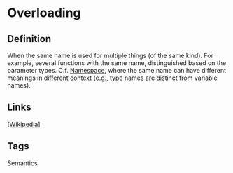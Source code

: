 # Overloading

## Definition
When the same name is used for multiple things (of the same kind). For example, several functions with the same name, distinguished based on the parameter types. C.f. [Namespace](Namespace), where the same name can have different meanings in different context (e.g., type names are distinct from variable names).

## Links


[[Wikipedia](http://en.wikipedia.org/wiki/Function_overloading)]

## Tags
Semantics


